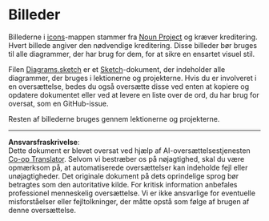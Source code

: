 <!--
CO_OP_TRANSLATOR_METADATA:
{
  "original_hash": "50abd54997afa7e7a3fc7019379e49e3",
  "translation_date": "2025-08-27T22:12:07+00:00",
  "source_file": "images/README.md",
  "language_code": "da"
}
-->
# Billeder

Billederne i [icons](../../../images/icons)-mappen stammer fra [Noun Project](https://thenounproject.com) og kræver kreditering. Hvert billede angiver den nødvendige kreditering. Disse billeder bør bruges til alle diagrammer, der har brug for dem, for at sikre en ensartet visuel stil.

Filen [Diagrams.sketch](../../../images/Diagrams.sketch) er et [Sketch](https://www.sketch.com)-dokument, der indeholder alle diagrammer, der bruges i lektionerne og projekterne. Hvis du er involveret i en oversættelse, bedes du også oversætte disse ved enten at kopiere og opdatere dokumentet eller ved at levere en liste over de ord, du har brug for oversat, som en GitHub-issue.

Resten af billederne bruges gennem lektionerne og projekterne.

---

**Ansvarsfraskrivelse**:  
Dette dokument er blevet oversat ved hjælp af AI-oversættelsestjenesten [Co-op Translator](https://github.com/Azure/co-op-translator). Selvom vi bestræber os på nøjagtighed, skal du være opmærksom på, at automatiserede oversættelser kan indeholde fejl eller unøjagtigheder. Det originale dokument på dets oprindelige sprog bør betragtes som den autoritative kilde. For kritisk information anbefales professionel menneskelig oversættelse. Vi er ikke ansvarlige for eventuelle misforståelser eller fejltolkninger, der måtte opstå som følge af brugen af denne oversættelse.